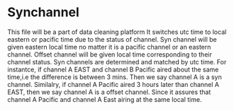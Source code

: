 # Synchannel
This file will be a part of data cleaning platform
It switches utc time to local eastern or pacific time due to the status of channel. 
Syn channel will be given eastern local time no matter it is a pacific channel or an eastern channel.
Offset channel will be given local time corresponding to their channel status. 
Syn channels are determined and matched by utc time. For instantce, if channel A EAST and channel B Pacific aired about the same
time,i.e the difference is between 3 mins. Then we say channel A is a syn channel.
Similalry, if channel A Pacific aired 3 hours later than channel A EAST, then we say channel A is a offset channel. Since
it assures that channel A Pacific and channel A East airing at the same local time. 
